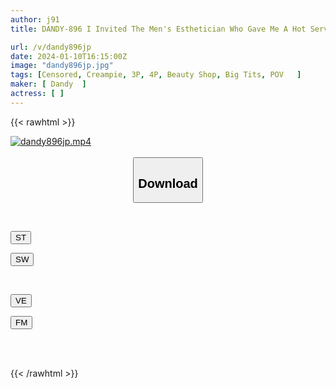 ```yaml
---
author: j91
title: DANDY-896 I Invited The Men's Esthetician Who Gave Me A Hot Service In Secret To A Hot Spring Trip And Had Sex With Her, And She Turned Out To Be A Slut I've Always Wanted.I Locked Myself In The Hotel During The Day And Had Sex With The Two Estheticians! ! SPECIAL

url: /v/dandy896jp
date: 2024-01-10T16:15:00Z
image: "dandy896jp.jpg"
tags: [Censored, Creampie, 3P, 4P, Beauty Shop, Big Tits, POV	]
maker: [ Dandy  ]
actress: [ ]
---
```



{{< rawhtml >}}

<div class="video" data-videoid="69lzP8LQDGULA4">
    <a href="javascript:;">
        <img src="/v/dandy896jp/dandy896jp.jpg" width="WIDTH" height="HEIGHT" alt="dandy896jp.mp4" loading="lazy">
    </a>
</div>

<script type="text/javascript" src="https://j91.asia/asset/on-demand-st.js"></script>

<br>
  <link rel="stylesheet" href="https://j91.asia/asset/bs5.css">
  
  <center>
  <button class="btn btn-primary" type="button" data-bs-toggle="collapse" data-bs-target=".multi-collapse" aria-expanded="false" aria-controls="multiCollapseExample1 multiCollapseExample2"><h2>Download</h2></button></center>
</p>
<div class="row">
  <div class="col">
    <div class="collapse multi-collapse" id="multiCollapseExample1">
      <div class="card card-body">
	      	      <br>
<div class="buttons">  
<p><a href="https://streamtape.to/v/69lzP8LQDGULA4" target="_blank"><button class="btn-hover color-3"><i class="fa fa-download"></i> ST</button></a></p>
<p><a href="https://flaswish.com/mqvhcc8c3itk" target="_blank"><button class="btn-hover color-2"><i class="fa fa-download"></i> SW</button></a></p></div>
    </div>
  </div>
</div>
  <div class="col">
    <div class="collapse multi-collapse" id="multiCollapseExample2">
      <div class="card card-body">
	      <br>
<div class="buttons">
<p><a href="https://veev.to/d/2HIIBWnCike5Z2KseVk4WCn4pwC5Sr6PImj1YMz" target="_blank"><button class="btn-hover color-9"><i class="fa fa-download"></i> VE</button></a></p>
<p><a href="javascript:;" target="_blank"><button class="btn-hover color-8"><i class="fa fa-download"></i> FM</button></a></p></div>
<br><br>
      </div>
    </div>
  </div>
</div>

{{< /rawhtml >}}